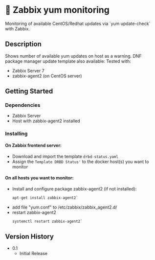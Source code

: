 # 📌 Zabbix yum monitoring
Monitoring of available CentOS/Redhat updates via ´yum update-check´ with Zabbix.  

## Description
Shows number of available yum updates on host as a warning.
DNF package manager update template also available: 
Tested with:  
* Zabbix Server 7
* zabbix-agent2 (on CentOS server)

## Getting Started
### Dependencies
* Zabbix Server
* Host with zabbix-agent2 installed

### Installing
#### On Zabbix frontend server:  
* Download and import the template `drbd-status.yaml`  
* Assign the `Template DRBD Status'` to the docker host(s) you want to monitor  

#### On all hosts you want to monitor:
* Install and configure package zabbix-agent2 (if not installed):  
     ```sh
     apt-get install zabbix-agent2`  
* add file "yum.conf" to /etc/zabbix/zabbix_agent2.d/  
* restart zabbix-agent2
     ```sh
     systemctl restart zabbix-agent2`
     
## Version History
* 0.1
    * Initial Release
